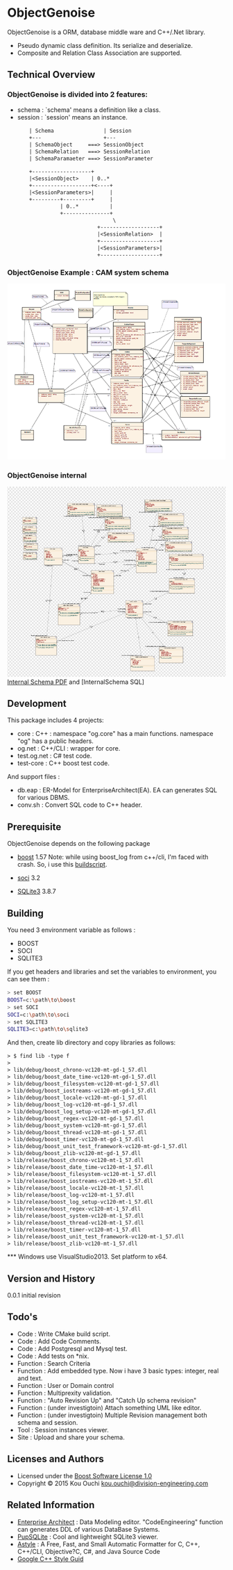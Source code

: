 # ObjectGenoise

ObjectGenoise is a ORM, database middle ware and C++/.Net library.
  - Pseudo dynamic class definition. Its serialize and deserialize.
  - Composite and Relation Class Association are supported. 

## Technical Overview

### ObjectGenoise is divided into 2 features:
- schema : `schema' means a definition like a class. 
- session : `session' means an instance.
 
```features
       | Schema                | Session
       +---                    +---
       | SchemaObject     ===> SessionObject
       | SchemaRelation   ===> SessionRelation
       | SchemaParamaeter ===> SessionParameter
```

 
```notation_of_session
       +-------------------+
       |<SessionObject>    | 0..*
       +-------------------+<----+
       |<SessionParameters>|     |
       +---------+---------+     |
                 | 0..*          |
                 +---------------+
                                  \
                             +-------------------+
                             |<SessionRelation>  |
                             +-------------------+
                             |<SessionParameters>|
                             +-------------------+
```

### ObjectGenoise Example : CAM system schema
![internal schema pdf](https://github.com/KouOuchi/ObjectGenoise/blob/master/sql/example.png)

### ObjectGenoise internal
![internal schema pdf](https://github.com/KouOuchi/ObjectGenoise/blob/master/sql/OG-Schema.png)
[Internal Schema PDF] and [InternalSchema SQL]


## Development
This package includes 4 projects:
- core : C++ : namespace "og.core" has a main functions. namespace "og" has a public headers.
- og.net : C++/CLI : wrapper for core.
- test.og.net : C# test code.
- test-core : C++ boost test code.

And support files :
- db.eap : ER-Model for EnterpriseArchitect(EA). EA can generates SQL for various DBMS.
- conv.sh : Convert SQL code to C++ header.

## Prerequisite
ObjectGenoise depends on the following package
* [boost] 1.57
	Note: while using boost_log from c++/cli, I'm faced with crash.
	So, i use this [buildscript]. 

* [soci] 3.2 
* [SQLite3] 3.8.7

## Building
You need 3 environment variable as follows : 
- BOOST
- SOCI
- SQLITE3

If you get headers and libraries and set the variables to environment, you can see them :
```sh
> set BOOST
BOOST=c:\path\to\boost
> set SOCI
SOCI=c:\path\to\soci
> set SQLITE3
SQLITE3=c:\path\to\sqlite3
```

And then, create lib directory and copy libraries as follows:
```
> $ find lib -type f
> 
> lib/debug/boost_chrono-vc120-mt-gd-1_57.dll
> lib/debug/boost_date_time-vc120-mt-gd-1_57.dll
> lib/debug/boost_filesystem-vc120-mt-gd-1_57.dll
> lib/debug/boost_iostreams-vc120-mt-gd-1_57.dll
> lib/debug/boost_locale-vc120-mt-gd-1_57.dll
> lib/debug/boost_log-vc120-mt-gd-1_57.dll
> lib/debug/boost_log_setup-vc120-mt-gd-1_57.dll
> lib/debug/boost_regex-vc120-mt-gd-1_57.dll
> lib/debug/boost_system-vc120-mt-gd-1_57.dll
> lib/debug/boost_thread-vc120-mt-gd-1_57.dll
> lib/debug/boost_timer-vc120-mt-gd-1_57.dll
> lib/debug/boost_unit_test_framework-vc120-mt-gd-1_57.dll
> lib/debug/boost_zlib-vc120-mt-gd-1_57.dll
> lib/release/boost_chrono-vc120-mt-1_57.dll
> lib/release/boost_date_time-vc120-mt-1_57.dll
> lib/release/boost_filesystem-vc120-mt-1_57.dll
> lib/release/boost_iostreams-vc120-mt-1_57.dll
> lib/release/boost_locale-vc120-mt-1_57.dll
> lib/release/boost_log-vc120-mt-1_57.dll
> lib/release/boost_log_setup-vc120-mt-1_57.dll
> lib/release/boost_regex-vc120-mt-1_57.dll
> lib/release/boost_system-vc120-mt-1_57.dll
> lib/release/boost_thread-vc120-mt-1_57.dll
> lib/release/boost_timer-vc120-mt-1_57.dll
> lib/release/boost_unit_test_framework-vc120-mt-1_57.dll
> lib/release/boost_zlib-vc120-mt-1_57.dll
```

*** Windows
use VisualStudio2013. Set platform to x64.

## Version and History
0.0.1 initial revision 
## Todo's
 - Code : Write CMake build script.
 - Code : Add Code Comments.
 - Code : Add Postgresql and Mysql test.
 - Code : Add tests on *nix.
 - Function : Search Criteria
 - Function : Add embedded type. Now i have 3 basic types: integer, real and text.
 - Function : User or Domain control
 - Function : Multiprexity validation.
 - Function : "Auto Revision Up" and "Catch Up schema revision"
 - Function : (under investigtoin) Attach something UML like editor.
 - Function : (under investigtoin) Multiple Revision management both schema and session. 
 - Tool : Session instances viewer.
 - Site : Upload and share your schema. 

## Licenses and Authors
  * Licensed under the [Boost Software License 1.0]
  * Copyright &copy; 2015 Kou Ouchi <kou.ouchi@division-engineering.com>
  
## Related Information
- [Enterprise Architect] : Data Modeling editor. "CodeEngineering" function can generates DDL of various DataBase Systems. 
- [PupSQLite] : Cool and lightweight SQLite3 viewer.
- [Astyle] : A Free, Fast, and Small Automatic Formatter
for C, C++, C++/CLI, Objective?C, C#, and Java Source Code
- [Google C++ Style Guid]

[soci]:http://soci.sourceforge.net/
[boost]:http://www.boost.org/
[Enterprise Architect]:http://www.sparxsystems.com/products/ea/index.html
[PupSQLite]:https://www.eonet.ne.jp/~pup/software.html
[Boost Software License 1.0]:http://www.boost.org/LICENSE_1_0.txt
[SQLite3]:http://soci.sourceforge.net/
[Astyle]:http://astyle.sourceforge.net/
[Google C++ Style Guid]:http://google-styleguide.googlecode.com/svn/trunk/cppguide.html
[Internal Schema PDF]:https://github.com/KouOuchi/ObjectGenoise/blob/master/sql/OG-Schema.pdf
[Internal Schema SQL]:https://github.com/KouOuchi/ObjectGenoise/blob/master/sql/OG-Schema.sql
[buildscript]:https://github.com/KouOuchi/ObjectGenoise/blob/master/etc/boost_build.bat
